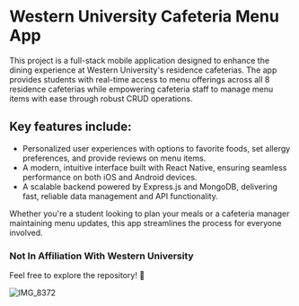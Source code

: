 # Western University Cafeteria Menu App

This project is a full-stack mobile application designed to enhance the dining experience at Western University's residence cafeterias. The app provides students with real-time access to menu offerings across all 8 residence cafeterias while empowering cafeteria staff to manage menu items with ease through robust CRUD operations.

## Key features include:

- Personalized user experiences with options to favorite foods, set allergy preferences, and provide reviews on menu items.
- A modern, intuitive interface built with React Native, ensuring seamless performance on both iOS and Android devices.
- A scalable backend powered by Express.js and MongoDB, delivering fast, reliable data management and API functionality.

Whether you're a student looking to plan your meals or a cafeteria manager maintaining menu updates, this app streamlines the process for everyone involved.

### Not In Affiliation With Western University

Feel free to explore the repository! 🚀

![IMG_8372](https://github.com/user-attachments/assets/1f2422ca-22d9-458c-a099-9661ef28ad3c)
